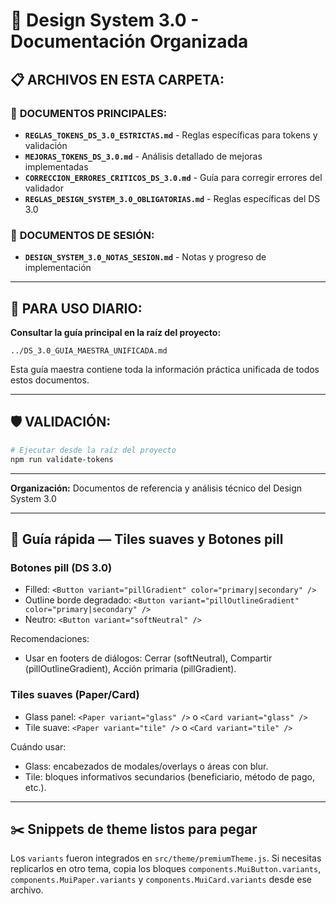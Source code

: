 # 📂 Design System 3.0 - Documentación Organizada

## 📋 **ARCHIVOS EN ESTA CARPETA:**

### 🎯 **DOCUMENTOS PRINCIPALES:**
- **`REGLAS_TOKENS_DS_3.0_ESTRICTAS.md`** - Reglas específicas para tokens y validación
- **`MEJORAS_TOKENS_DS_3.0.md`** - Análisis detallado de mejoras implementadas  
- **`CORRECCION_ERRORES_CRITICOS_DS_3.0.md`** - Guía para corregir errores del validador
- **`REGLAS_DESIGN_SYSTEM_3.0_OBLIGATORIAS.md`** - Reglas específicas del DS 3.0

### 📝 **DOCUMENTOS DE SESIÓN:**
- **`DESIGN_SYSTEM_3.0_NOTAS_SESION.md`** - Notas y progreso de implementación

---

## 🎨 **PARA USO DIARIO:**
**Consultar la guía principal en la raíz del proyecto:**
```
../DS_3.0_GUIA_MAESTRA_UNIFICADA.md
```

Esta guía maestra contiene toda la información práctica unificada de todos estos documentos.

---

## 🛡️ **VALIDACIÓN:**
```bash
# Ejecutar desde la raíz del proyecto
npm run validate-tokens
```

---

**Organización:** Documentos de referencia y análisis técnico del Design System 3.0

---

## 🧩 Guía rápida — Tiles suaves y Botones pill

### Botones pill (DS 3.0)
- Filled: `<Button variant="pillGradient" color="primary|secondary" />`
- Outline borde degradado: `<Button variant="pillOutlineGradient" color="primary|secondary" />`
- Neutro: `<Button variant="softNeutral" />`

Recomendaciones:
- Usar en footers de diálogos: Cerrar (softNeutral), Compartir (pillOutlineGradient), Acción primaria (pillGradient).

### Tiles suaves (Paper/Card)
- Glass panel: `<Paper variant="glass" />` o `<Card variant="glass" />`
- Tile suave: `<Paper variant="tile" />` o `<Card variant="tile" />`

Cuándo usar:
- Glass: encabezados de modales/overlays o áreas con blur.
- Tile: bloques informativos secundarios (beneficiario, método de pago, etc.).

---

## ✂️ Snippets de theme listos para pegar

Los `variants` fueron integrados en `src/theme/premiumTheme.js`. Si necesitas replicarlos en otro tema, copia los bloques `components.MuiButton.variants`, `components.MuiPaper.variants` y `components.MuiCard.variants` desde ese archivo.
